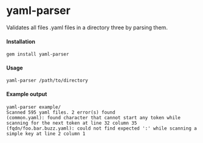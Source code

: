 # yaml-parser
Validates all files .yaml files in a directory three by parsing them.

#### Installation

    gem install yaml-parser

#### Usage
    yaml-parser /path/to/directory


#### Example output
    yaml-parser example/
    Scanned 595 yaml files. 2 error(s) found
    (common.yaml): found character that cannot start any token while scanning for the next token at line 32 column 35
    (fqdn/foo.bar.buzz.yaml): could not find expected ':' while scanning a simple key at line 2 column 1
